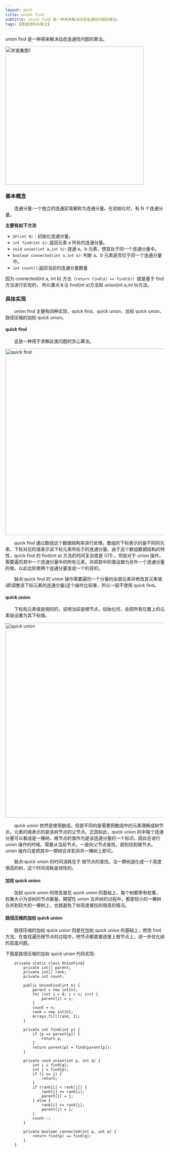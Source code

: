 ```yaml
---
layout: post
title: union find
subtitle: union find 是一种用来解决动态连通性问题的算法。
tags: [数据结构与算法]
---
```

union find 是一种用来解决动态连通性问题的算法。

<!--more-->

<img width="437" alt="并查集图1" src="https://user-images.githubusercontent.com/19362571/170962015-57f4045f-9afd-4ea6-8a12-fbc0151422ac.png">

<!--more-->

### 基本概念

&emsp;&emsp;连通分量:一个独立的连通区域被称为连通分量。在初始化时，有 N 个连通分量。



**主要有如下方法**

- `UF(int N)`：初始化连通分量。
- `int find(int a)`: 返回元素 a 所处的连通分量。
- `void union(int a,int b)`: 连通 a、b 元素，使其处于同一个连通分量中。
- `boolean connected(int a,int b)`: 判断 a、b 元素是否位于同一个连通分量中。
- `int count()`:返回当前的连通分量数量

因为 connected(int a, int b) 方法（`return find(a) == find(b)`）就是基于 find 方法进行实现的， 所以重点关注 find(int a)方法和 union(int a,int b)方法。

### 具体实现

&emsp;&emsp;union find 主要有四种实现，quick find、quick union、加权 quick union、路径压缩的加权 quick union。

#### quick find 

&emsp;&emsp;这是一种用于求解此类问题的贪心算法。

<img width="589" alt="quick find" src="https://user-images.githubusercontent.com/19362571/170962121-a9c2504a-4ce6-4e33-8246-03eb089a820a.png">

&emsp;&emsp;quick find  通过数组这个数据结构来进行处理。数组的下标表示的是不同的元素，下标对应的值表示该下标元素所处于的连通分量。由于这个数组数据结构的特性，quick find 的 find(int a) 方法的时间复杂度是 O(1) 。但是对于 union 操作，需要遍历其中一个连通分量中的所有元素，并把其中的值设置为另外一个连通分量的值，以此达到使两个连通分量变成一个的目的。

&emsp;&emsp;缺点:quick find 的 union 操作需要遍历一个分量的全部元素并修改其元素值(即调整该下标元素的连通分量)这个操作比较重，所以一般不使用 quick find。

#### quick union

&emsp;&emsp;下标和元素值是相同的，说明当前是根节点。初始化时，会把所有位置上的元素值设置为其下标值。

<img width="616" alt="quick union" src="https://user-images.githubusercontent.com/19362571/170962159-7585c961-b2d0-4c23-a77c-bf61e99f8ec6.png">

&emsp;&emsp;quick union 依然是使用数组，但是不同的是需要把数组中的元素理解成树节点，元素的值表示的是该树节点的父节点。正因如此，quick union 的中每个连通分量可以看成是一棵树，根节点的值作为是该连通分量的一个标识。因此在进行 union 操作的时候，需要从当前节点，一直向父节点查找，直到找到根节点。union 操作只是把其中一颗树合并到另外一棵树上即可。

&emsp;&emsp;缺点:quick union 的时间消耗在于 根节点的查找。当一颗树退化成一个高度很高的树，这个时间消耗是线性的。

#### 加权 quick union

&emsp;&emsp;加权 quick union 的改变是在 quick union 的基础上，每个树都带有权重，权重大小为该树的节点数量。期望在 union 合并树的过程中，都是较小的一棵树合并到较大的一棵树上，也就避免了树高度被拉的很高的情况。

#### 路径压缩的加权 quick union

&emsp;&emsp;路径压缩的加权 quick union 则是在加权 quick union 的基础上，修改 find 方法，在查找遍历根节点的过程中，把节点都直接连接上根节点上，进一步优化树的高度问题。

下面是路径压缩的加权 quick union 代码实现:

```
    private static class UnionFind{
        private int[] parent;
        private int[] rank;
        private int count;

        public UnionFind(int n) {
            parent = new int[n];
            for (int i = 0; i < n; i++) {
                parent[i] = i;
            }
            count = n;
            rank = new int[n];
            Arrays.fill(rank, 1);
        }

        private int find(int p) {
            if (p == parent[p]) {
                return p;
            }
            return parent[p] = find(parent[p]);
        }

        private void union(int p, int q) {
            int i = find(q);
            int j = find(p);
            if (i == j) {
                return;
            }
            if (rank[i] < rank[j]) {
                rank[j] += rank[i];
                parent[i] = j;
            } else {
                rank[i] += rank[j];
                parent[j] = i;
            }
            count--;
        }

        private boolean connected(int p, int q) {
            return find(p) == find(q);
        }
    }
```

